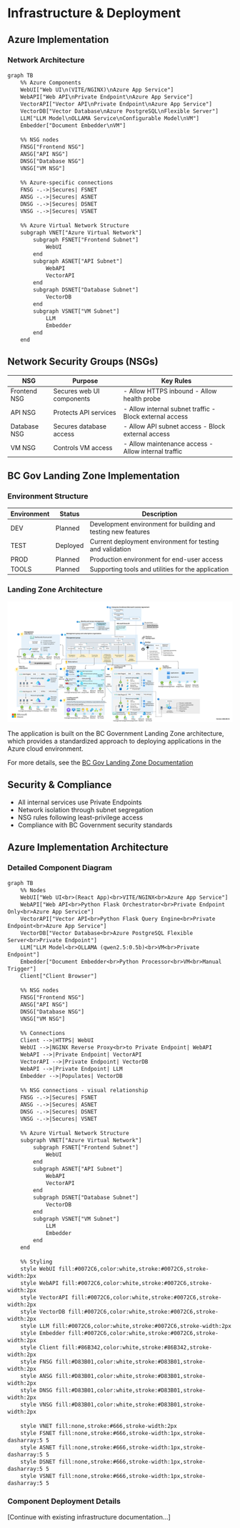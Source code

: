 # Infrastructure & Deployment

## Azure Implementation

### Network Architecture

```mermaid
graph TB
    %% Azure Components
    WebUI["Web UI\n(VITE/NGINX)\nAzure App Service"]
    WebAPI["Web API\nPrivate Endpoint\nAzure App Service"]
    VectorAPI["Vector API\nPrivate Endpoint\nAzure App Service"]
    VectorDB["Vector Database\nAzure PostgreSQL\nFlexible Server"]
    LLM["LLM Model\nOLLAMA Service\nConfigurable Model\nVM"]
    Embedder["Document Embedder\nVM"]
    
    %% NSG nodes
    FNSG["Frontend NSG"]
    ANSG["API NSG"]
    DNSG["Database NSG"]
    VNSG["VM NSG"]
    
    %% Azure-specific connections
    FNSG -.->|Secures| FSNET
    ANSG -.->|Secures| ASNET
    DNSG -.->|Secures| DSNET
    VNSG -.->|Secures| VSNET
    
    %% Azure Virtual Network Structure
    subgraph VNET["Azure Virtual Network"]
        subgraph FSNET["Frontend Subnet"]
            WebUI
        end
        subgraph ASNET["API Subnet"]
            WebAPI
            VectorAPI
        end
        subgraph DSNET["Database Subnet"]
            VectorDB
        end
        subgraph VSNET["VM Subnet"]
            LLM
            Embedder
        end
    end
```

## Network Security Groups (NSGs)

| NSG | Purpose | Key Rules |
|-----|---------|-----------|
| Frontend NSG | Secures web UI components | - Allow HTTPS inbound - Allow health probe |
| API NSG | Protects API services | - Allow internal subnet traffic - Block external access |
| Database NSG | Secures database access | - Allow API subnet access - Block external access |
| VM NSG | Controls VM access | - Allow maintenance access - Allow internal traffic |

## BC Gov Landing Zone Implementation

### Environment Structure

| Environment | Status | Description |
|-------------|--------|-------------|
| DEV | Planned | Development environment for building and testing new features |
| TEST | Deployed | Current deployment environment for testing and validation |
| PROD | Planned | Production environment for end-user access |
| TOOLS | Planned | Supporting tools and utilities for the application |

### Landing Zone Architecture

![BC Government Landing Zone Architecture](BCGovLandingZone.svg)

The application is built on the BC Government Landing Zone architecture, which provides a standardized approach to deploying applications in the Azure cloud environment.

For more details, see the [BC Gov Landing Zone Documentation](https://developer.gov.bc.ca/docs/default/component/public-cloud-techdocs/azure/get-started-with-azure/bc-govs-azure-landing-zone-overview/)

## Security & Compliance

- All internal services use Private Endpoints
- Network isolation through subnet segregation
- NSG rules following least-privilege access
- Compliance with BC Government security standards

## Azure Implementation Architecture

### Detailed Component Diagram

```mermaid
graph TB
    %% Nodes
    WebUI["Web UI<br>(React App)<br>VITE/NGINX<br>Azure App Service"]
    WebAPI["Web API<br>Python Flask Orchestrator<br>Private Endpoint Only<br>Azure App Service"]
    VectorAPI["Vector API<br>Python Flask Query Engine<br>Private Endpoint<br>Azure App Service"]
    VectorDB["Vector Database<br>Azure PostgreSQL Flexible Server<br>Private Endpoint"]
    LLM["LLM Model<br>OLLAMA (qwen2.5:0.5b)<br>VM<br>Private Endpoint"]
    Embedder["Document Embedder<br>Python Processor<br>VM<br>Manual Trigger"]
    Client["Client Browser"]
    
    %% NSG nodes
    FNSG["Frontend NSG"]
    ANSG["API NSG"]
    DNSG["Database NSG"]
    VNSG["VM NSG"]
    
    %% Connections
    Client -->|HTTPS| WebUI
    WebUI -->|NGINX Reverse Proxy<br>to Private Endpoint| WebAPI
    WebAPI -->|Private Endpoint| VectorAPI
    VectorAPI -->|Private Endpoint| VectorDB
    WebAPI -->|Private Endpoint| LLM
    Embedder -->|Populates| VectorDB
    
    %% NSG connections - visual relationship
    FNSG -.->|Secures| FSNET
    ANSG -.->|Secures| ASNET
    DNSG -.->|Secures| DSNET
    VNSG -.->|Secures| VSNET
    
    %% Azure Virtual Network Structure
    subgraph VNET["Azure Virtual Network"]
        subgraph FSNET["Frontend Subnet"]
            WebUI
        end
        subgraph ASNET["API Subnet"]
            WebAPI
            VectorAPI
        end
        subgraph DSNET["Database Subnet"]
            VectorDB
        end
        subgraph VSNET["VM Subnet"]
            LLM
            Embedder
        end
    end

    %% Styling
    style WebUI fill:#0072C6,color:white,stroke:#0072C6,stroke-width:2px
    style WebAPI fill:#0072C6,color:white,stroke:#0072C6,stroke-width:2px
    style VectorAPI fill:#0072C6,color:white,stroke:#0072C6,stroke-width:2px
    style VectorDB fill:#0072C6,color:white,stroke:#0072C6,stroke-width:2px
    style LLM fill:#0072C6,color:white,stroke:#0072C6,stroke-width:2px
    style Embedder fill:#0072C6,color:white,stroke:#0072C6,stroke-width:2px
    style Client fill:#86B342,color:white,stroke:#86B342,stroke-width:2px
    style FNSG fill:#D83B01,color:white,stroke:#D83B01,stroke-width:2px
    style ANSG fill:#D83B01,color:white,stroke:#D83B01,stroke-width:2px
    style DNSG fill:#D83B01,color:white,stroke:#D83B01,stroke-width:2px
    style VNSG fill:#D83B01,color:white,stroke:#D83B01,stroke-width:2px
    
    style VNET fill:none,stroke:#666,stroke-width:2px
    style FSNET fill:none,stroke:#666,stroke-width:1px,stroke-dasharray:5 5
    style ASNET fill:none,stroke:#666,stroke-width:1px,stroke-dasharray:5 5
    style DSNET fill:none,stroke:#666,stroke-width:1px,stroke-dasharray:5 5
    style VSNET fill:none,stroke:#666,stroke-width:1px,stroke-dasharray:5 5
```

### Component Deployment Details

[Continue with existing infrastructure documentation...]